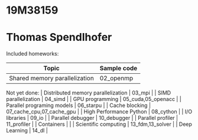 # 19M38159
# Thomas Spendlhofer

Included homeworks:

| Topic                                | Sample code               |
| ------------------------------------ | ------------------------- |
| Shared memory parallelization        | 02_openmp                 |


Not yet done:
| Distributed memory parallelization   | 03_mpi                    |
| SIMD parallelization                 | 04_simd                   |
| GPU programming                      | 05_cuda,05_openacc        |
| Parallel programing models           | 06_starpu                 |
| Cache blocking                       | 07_cache_cpu,07_cache_gpu |
| High Performance Python              | 08_cython                 |
| I/O libraries                        | 09_io                     |
| Parallel debugger                    | 10_debugger               |
| Parallel profiler                    | 11_profiler               |
| Containers                           |                           |
| Scientific computing                 | 13_fdm,13_solver          |
| Deep Learning                        | 14_dl                     |
